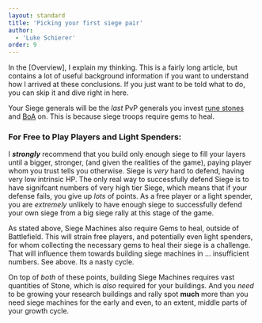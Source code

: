 ```yaml
---
layout: standard
title: 'Picking your first siege pair'
author:
  - 'Luke Schierer'
order: 9
---
```


<aside class="note">
In the [Overview], I explain my thinking. This is a fairly long article, but
contains a lot of useful background information if you want to understand how
I arrived at these conclusions. If you just want to be told what to do, you
can skip it and dive right in here.

[Overview]: ../overview/

</aside>

Your Siege generals will be the _last_ PvP generals you invest [rune stones]
and [BoA] on. This is because siege troops require gems to heal.

[rune stones]: ../../Reference/Glossary/#rune_stones
[BoA]: ../../Reference/Glossary/#BoA

### For Free to Play Players and Light Spenders:

I _**strongly**_ recommend that you build only enough siege to fill your layers until a bigger, stronger, (and given the realities of the game), paying player whom you trust tells you otherwise.  Siege is *very* hard to defend, having very low intrinsic HP.  The only real way to successfully defend Siege is to have signifcant numbers of very high tier Siege, which means that if your defense fails, you give up *lots* of points.  As a free player or a light spender, you are *extremely* unlikely to have enough siege to successfully defend your own siege from a big siege rally at this stage of the game.

As stated above, Siege Machines also require Gems to heal, outside of Battlefield.  This will strain free players, and potentially even light spenders,
for whom collecting the necessary gems to heal their siege is a challenge.  That will influence them towards building siege machines in ... insufficient numbers.  See above. Its a nasty cycle.

On top of *both* of these points, building Siege Machines requires vast quantities of Stone, which is *also* required for your buildings.  And you *need* to be growing your research buildings and rally spot **much** more than you need siege machines for the early and even, to an extent, middle parts of your growth cycle.
